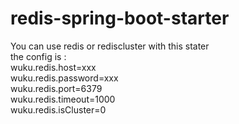 # redis-spring-boot-starter

You can use redis or rediscluster with this stater <br>
the config is : <br>
wuku.redis.host=xxx <br>
wuku.redis.password=xxx <br>
wuku.redis.port=6379 <br>
wuku.redis.timeout=1000 <br>
wuku.redis.isCluster=0 <br>

